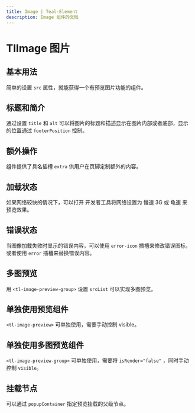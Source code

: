 ```yaml
---
title: Image | Teal-Element
description: Image 组件的文档
---
```


# TlImage 图片

## 基本用法

简单的设置 `src` 属性，就能获得一个有预览图片功能的组件。

<preview path="../demo/image/basic.vue" placeholder="place input" title="基础用法" description="Image 组件的基础用法"></preview>

## 标题和简介

通过设置 `title` 和 `alt` 可以将图片的标题和描述显示在图片内部或者底部，显示的位置通过 `footerPosition` 控制。

<preview path="../demo/image/title-alt.vue" placeholder="place input" title="基础用法" description="Image 组件的基础用法"></preview>

## 额外操作

组件提供了具名插槽 `extra` 供用户在页脚定制额外的内容。

<preview path="../demo/image/extra.vue" placeholder="place input" title="基础用法" description="Image 组件的基础用法"></preview>

## 加载状态

如果网络较快的情况下，可以打开 开发者工具将网络设置为 慢速 3G 或 龟速 来预览效果。

<preview path="../demo/image/status.vue" placeholder="place input" title="基础用法" description="Image 组件的基础用法"></preview>

## 错误状态

当图像加载失败时显示的错误内容，可以使用 `error-icon` 插槽来修改错误图标，或者使用 `error` 插槽来替换错误内容。

<preview path="../demo/image/error.vue" placeholder="place input" title="基础用法" description="Image 组件的基础用法"></preview>

## 多图预览

用 `<tl-image-preview-group>` 设置 `srcList` 可以实现多图预览。

<preview path="../demo/image/list-preview.vue" placeholder="place input" title="基础用法" description="Image 组件的基础用法"></preview>

## 单独使用预览组件

`<tl-image-preview>` 可单独使用，需要手动控制 visible。

<preview path="../demo/image/single-preview.vue" placeholder="place input" title="基础用法" description="Image 组件的基础用法"></preview>

## 单独使用多图预览组件

`<tl-image-preview-group>` 可单独使用，需要将 `isRender="false"` ，同时手动控制 `visible`。

<preview path="../demo/image/list-btn-preview.vue" placeholder="place input" title="基础用法" description="Image 组件的基础用法"></preview>

## 挂载节点

可以通过 `popupContainer` 指定预览挂载的父级节点。

<preview path="../demo/image/popup-container.vue" placeholder="place input" title="基础用法" description="Image 组件的基础用法"></preview>
